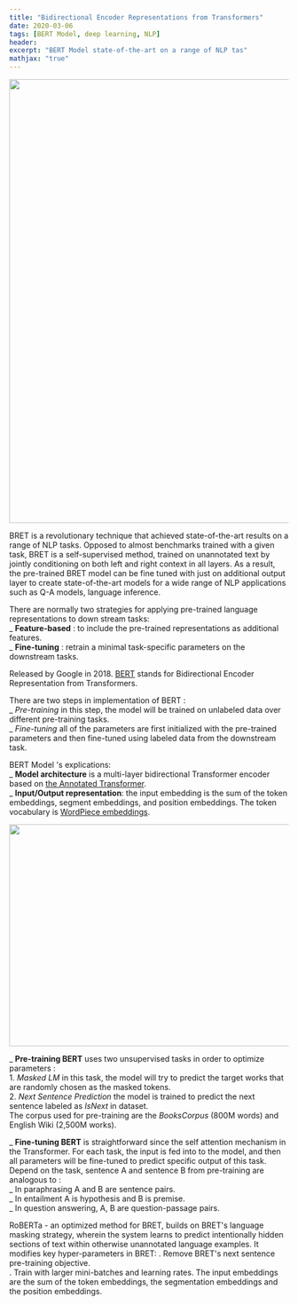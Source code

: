 ```yaml
---
title: "Bidirectional Encoder Representations from Transformers"
date: 2020-03-06
tags: [BERT Model, deep learning, NLP]
header:
excerpt: "BERT Model state-of-the-art on a range of NLP tas"
mathjax: "true"
---
```

<img src="{{ site.url }}{{ site.baseurl }}/images/bert/logo.jpg"  width="1000px" height='800px'/>

BRET is a revolutionary technique that achieved state-of-the-art results on a range of NLP tasks. 
Opposed to almost benchmarks trained with a given task, BRET is a self-supervised method, trained on unannotated text by jointly conditioning on both left and right context in all layers. As a result, the pre-trained BRET model can be fine tuned with just on additional output layer to create state-of-the-art models for a wide range of NLP applications such as Q-A models, language inference. 
   
   
There are normally two strategies for applying pre-trained language representations to down stream tasks:   
    _ **Feature-based** : to include the pre-trained representations as additional features.   
    _ **Fine-tuning** : retrain a minimal task-specific parameters on the downstream tasks.    
      
Released by Google in 2018. [BERT](https://github.com/google-research/bert) stands for Bidirectional Encoder Representation from Transformers.
  
There are two steps in implementation of BERT :    
    _ *Pre-training* in this step, the model will be trained on unlabeled data over different pre-training tasks.    
    _ *Fine-tuning* all of the parameters are first initialized with the pre-trained parameters and then fine-tuned using 
labeled data from the downstream task.   

BERT Model 's explications:  
_ **Model architecture** is a multi-layer bidirectional Transformer encoder based on [the Annotated Transformer](https://arxiv.org/abs/1706.03762).   
_ **Input/Output representation**: the input embedding is the sum of the token embeddings, segment embeddings, and position embeddings. The token vocabulary is [WordPiece embeddings](https://arxiv.org/pdf/1609.08144.pdf).  

<img src="{{ site.url }}{{ site.baseurl }}/images/bert/input_embedding.jpg"  width="700px" height='400px'/>      

_ **Pre-training BERT** uses two unsupervised tasks in order to optimize parameters :  
    1.  *Masked LM* in this task, the model will try to predict the target works that are randomly chosen as the masked tokens.   
    2.  *Next Sentence Prediction* the model is trained to predict the next sentence labeled as *IsNext* in dataset.   
    The corpus used for pre-training are the *BooksCorpus* (800M words) and English Wiki (2,500M works).  
    
_ **Fine-tuning BERT** is straightforward since the self attention mechanism in the Transformer. For each task, the input is fed into to the model, and then all parameters will be fine-tuned to predict specific output of this task. Depend on the task, sentence A and sentence B from pre-training are analogous to :   
    _ In paraphrasing A and B are sentence pairs.   
    _ In entailment A is hypothesis and B is premise.   
    _ In question answering, A, B are question-passage pairs.    
    
    
    
    

RoBERTa - an optimized method for BRET, builds on BRET's language masking strategy, 
wherein the system learns to predict intentionally hidden sections of text within otherwise unannotated language examples. 
It modifies key hyper-parameters in BRET: 
    . Remove BRET's next sentence pre-training objective.   
    . Train with larger mini-batches and learning rates. The input embeddings are the sum of the token embeddings, the segmentation embeddings and the position embeddings.   

